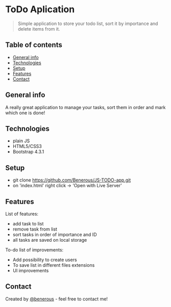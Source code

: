 # ToDo Aplication
> Simple application to store your todo list, sort it by importance and delete items from it.

## Table of contents
* [General info](#general-info)
* [Technologies](#technologies)
* [Setup](#setup)
* [Features](#features)
* [Contact](#contact)

## General info
A really great application to manage your tasks, sort them in order and mark which one is done!

## Technologies
* plain JS
* HTML5/CSS3
* Bootstrap 4.3.1

## Setup
* git clone https://github.com/Benerous/JS-TODO-app.git
* on 'index.html' right click -> 'Open with Live Server'

## Features
List of features:
* add task to list
* remove task from list
* sort tasks in order of importance and ID
* all tasks are saved on local storage

To-do list of improvements:
* Add possibility to create users
* To save list in different files extensions
* UI improvements

## Contact
Created by [@benerous](https://github.com/Benerous) - feel free to contact me!